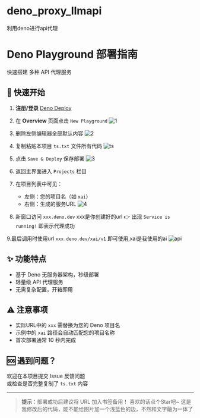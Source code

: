 # deno_proxy_llmapi
利用deno进行api代理
# Deno Playground 部署指南

快速搭建 多种 API 代理服务

## 🚀 快速开始

1. **注册/登录** [Deno Deploy](https://dash.deno.com/)

2. 在 **Overview** 页面点击 `New Playground`
![1](https://github.com/user-attachments/assets/2a97b627-cd98-4d90-b49f-5821e790438e)

3. 删除左侧编辑器全部默认内容
![2](https://github.com/user-attachments/assets/9a6048fc-fd97-4cad-8ed4-27d91d555ba8)

4. 复制粘贴本项目 `ts.txt` 文件所有代码
![ts](https://github.com/user-attachments/assets/56a8ff6d-0794-4165-b488-16eabb1c5938)

5. 点击 `Save & Deploy` 保存部署
![3](https://github.com/user-attachments/assets/cb80816e-4e6a-4ba3-86e7-7de44772e8b1)

6. 返回主界面进入 `Projects` 栏目

7. 在项目列表中可见：
   - 左侧：您的项目名（如 `xai`）
   - 右侧：生成的服务URL
![4](https://github.com/user-attachments/assets/b35a3bcc-b0a6-4c6c-bb12-78962fbe2a37)

8. 新窗口访问 `xxx.deno.dev`  xxx是你创建好的url
   👉 出现 `Service is running!` 即表示代理成功

9.最后调用时使用url `xxx.deno.dev/xai/v1` 即可使用,xai是我使用的ai
![api](https://github.com/user-attachments/assets/54bcb5cf-c09e-4375-8753-e599da406e20)


## ✨ 功能特点

- 基于 Deno 无服务器架构，秒级部署
- 轻量级 API 代理服务
- 无需复杂配置，开箱即用

## ⚠️ 注意事项

- 实际URL中的 `xxx` 需替换为您的 Deno 项目名
- 示例中的 `xai` 路径会自动匹配您的项目名称
- 首次部署通常 10 秒内完成

## 🆘 遇到问题？

欢迎在本项目提交 Issue 反馈问题  
或检查是否完整复制了 `ts.txt` 内容

---

> **提示**：部署成功后建议将 URL 加入书签备用！
喜欢的话点个Star吧~
这是我修改后的代码，能不能给图片加一个浅蓝色的边，不然和文字融为一体了
